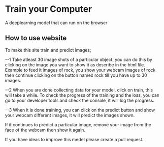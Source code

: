 # Train your Computer
A deeplearning model that can run on the browser

## How to use website
To make this site train and predict images;

--1 Take atleast 30 image shots of a particular object, you can do this by clicking on the image you want to show it as describe in the html file.
   Example to feed it images of rock, you show your webcam images of rock then continue clicking on the button named rock till you have up to 30 images.
   
--2 When you are done collecting data for your model, click on train, this will take a while. To check the progress of the training and the loss, you can go to 
    your developer tools and check the console, it will log the progress.
    
--3 When it is done training, you can click on the predict button and show your webcam different images, it will predict the images shown. 

If it continues to predict a particular image, remove your image from the face of the webcam then show it again.

If you have ideas to improve this medel please create a pull request.
